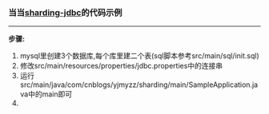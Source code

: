 ### 当当[sharding-jdbc](https://github.com/dangdangdotcom/sharding-jdbc)的代码示例

---

**步骤:** 

1. mysql里创建3个数据库,每个库里建二个表(sql脚本参考src/main/sql/init.sql)
2. 修改src/main/resources/properties/jdbc.properties中的连接串
3. 运行src/main/java/com/cnblogs/yjmyzz/sharding/main/SampleApplication.java中的main即可
4. 
